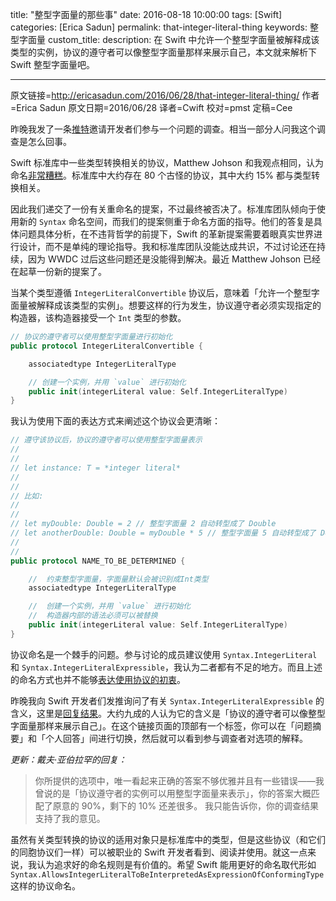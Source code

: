 title: "整型字面量的那些事"
date: 2016-08-18 10:00:00
tags: [Swift]
categories: [Erica Sadun]
permalink: that-integer-literal-thing
keywords: 整型字面量
custom_title: 
description: 在 Swift 中允许一个整型字面量被解释成该类型的实例，协议的遵守者可以像整型字面量那样来展示自己，本文就来解析下 Swift 整型字面量吧。

---
原文链接=http://ericasadun.com/2016/06/28/that-integer-literal-thing/
作者=Erica Sadun
原文日期=2016/06/28
译者=Cwift
校对=pmst
定稿=Cee

<!--此处开始正文-->

昨晚我发了一条[推特][1]邀请开发者们参与一个问题的调查。相当一部分人问我这个调查是怎么回事。

Swift 标准库中一些类型转换相关的协议，Matthew Johson 和我观点相同，认为命名[非常糟糕][2]。标准库中大约存在 80 个古怪的协议，其中大约 15% 都与类型转换相关。

因此我们递交了一份有关重命名的提案，不过最终被否决了。标准库团队倾向于使用新的 `Syntax` 命名空间，而我们的提案侧重于命名方面的指导。他们的答复是具体问题具体分析，在不违背哲学的前提下，Swift 的革新提案需要着眼真实世界进行设计，而不是单纯的理论指导。我和标准库团队没能达成共识，不过讨论还在持续，因为 WWDC 过后这些问题还是没能得到解决。最近 Matthew Johson 已经在起草一份新的提案了。

<!--more-->

当某个类型遵循 `IntegerLiteralConvertible` 协议后，意味着「允许一个整型字面量被解释成该类型的实例」。想要这样的行为发生，协议遵守者必须实现指定的构造器，该构造器接受一个 `Int` 类型的参数。

```swift
// 协议的遵守者可以使用整型字面量进行初始化
public protocol IntegerLiteralConvertible {

    associatedtype IntegerLiteralType

    // 创建一个实例，并用 `value` 进行初始化
    public init(integerLiteral value: Self.IntegerLiteralType)
}
```

我认为使用下面的表达方式来阐述这个协议会更清晰：

```swift
// 遵守该协议后，协议的遵守者可以使用整型字面量表示
//
//
// let instance: T = *integer literal*
//
// 
// 比如:
// 
//
// let myDouble: Double = 2 // 整型字面量 2 自动转型成了 Double
// let anotherDouble: Double = myDouble * 5 // 整型字面量 5 自动转型成了 Double
//
//
public protocol NAME_TO_BE_DETERMINED {

    //  约束整型字面量，字面量默认会被识别成Int类型
    associatedtype IntegerLiteralType

    //  创建一个实例，并用 `value` 进行初始化
    //  构造器内部的语法必须可以被替换
    public init(integerLiteral value: Self.IntegerLiteralType)
}
```

协议命名是一个棘手的问题。参与讨论的成员建议使用 `Syntax.IntegerLiteral` 和 `Syntax.IntegerLiteralExpressible`，我认为二者都有不足的地方。而且上述的命名方式也并不能够[表达使用协议的初衷][3]。

昨晚我向 Swift 开发者们发推询问了有关 `Syntax.IntegerLiteralExpressible` 的含义，这里是[回复结果][4]。大约九成的人认为它的含义是「协议的遵守者可以像整型字面量那样来展示自己」。在这个链接页面的顶部有一个标签，你可以在「问题摘要」和「个人回答」间进行切换，然后就可以看到参与调查者对选项的解释。

*更新：戴夫·亚伯拉罕的回复：*

> 你所提供的选项中，唯一看起来正确的答案不够优雅并且有一些错误——我曾说的是「协议遵守者的实例可以用整型字面量来表示」，你的答案大概匹配了原意的 90%，剩下的 10% 还差很多。
> 我只能告诉你，你的调查结果支持了我的意见。

虽然有关类型转换的协议的适用对象只是标准库中的类型，但是这些协议（和它们的同胞协议们一样）可以被职业的 Swift 开发者看到、阅读并使用。就这一点来说，我认为追求好的命名规则是有价值的。希望 Swift 能用更好的命名取代形如 `Syntax.AllowsIntegerLiteralToBeInterpretedAsExpressionOfConformingType` 这样的协议命名。

[1]:	https://twitter.com/ericasadun/status/747645402296496128
[2]:	https://github.com/apple/swift-evolution/blob/master/proposals/0041-conversion-protocol-conventions.md
[3]:	http://thread.gmane.org/gmane.comp.lang.swift.evolution/21290/focus=21869
[4]:	https://www.surveymonkey.com/results/SM-FGMC93JT